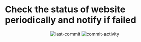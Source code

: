 # Check the status of website periodically and notify if failed
<div align='center'>
<img alt='last-commit' src='https://img.shields.io/github/last-commit/davoudarsalani/website-status?&labelColor=black&color=grey&style=flat'>
<img alt='commit-activity' src='https://img.shields.io/github/commit-activity/m/davoudarsalani/website-status?&labelColor=black&color=grey&style=flat'>
</div>
<br>

